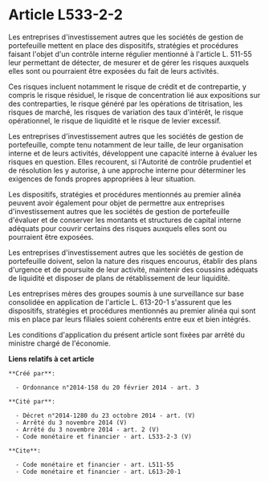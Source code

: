 # Article L533-2-2

Les entreprises d'investissement autres que les sociétés de gestion de portefeuille mettent en place des dispositifs,
stratégies et procédures faisant l'objet d'un contrôle interne régulier mentionné à l'article L. 511-55 leur permettant de
détecter, de mesurer et de gérer les risques auxquels elles sont ou pourraient être exposées du fait de leurs activités. 

Ces risques incluent notamment le risque de crédit et de contrepartie, y compris le risque résiduel, le risque de
concentration lié aux expositions sur des contreparties, le risque généré par les opérations de titrisation, les risques de
marché, les risques de variation des taux d'intérêt, le risque opérationnel, le risque de liquidité et le risque de levier
excessif. 

Les entreprises d'investissement autres que les sociétés de gestion de portefeuille, compte tenu notamment de leur taille, de
leur organisation interne et de leurs activités, développent une capacité interne à évaluer les risques en question. Elles
recourent, si l'Autorité de contrôle prudentiel et de résolution les y autorise, à une approche interne pour déterminer les
exigences de fonds propres appropriées à leur situation. 

Les dispositifs, stratégies et procédures mentionnés au premier alinéa peuvent avoir également pour objet de permettre aux
entreprises d'investissement autres que les sociétés de gestion de portefeuille d'évaluer et de conserver les montants et
structures de capital interne adéquats pour couvrir certains des risques auxquels elles sont ou pourraient être exposées. 

Les entreprises d'investissement autres que les sociétés de gestion de portefeuille doivent, selon la nature des risques
encourus, établir des plans d'urgence et de poursuite de leur activité, maintenir des coussins adéquats de liquidité et
disposer de plans de rétablissement de leur liquidité. 

Les entreprises mères des groupes soumis à une surveillance sur base consolidée en application de l'article L. 613-20-1
s'assurent que les dispositifs, stratégies et procédures mentionnés au premier alinéa qui sont mis en place par leurs
filiales soient cohérents entre eux et bien intégrés. 

Les conditions d'application du présent article sont fixées par arrêté du ministre chargé de l'économie.

**Liens relatifs à cet article**

	**Créé par**:

	  - Ordonnance n°2014-158 du 20 février 2014 - art. 3

	**Cité par**:

	  - Décret n°2014-1280 du 23 octobre 2014 - art. (V)
	  - Arrêté du 3 novembre 2014 (V)
	  - Arrêté du 3 novembre 2014 - art. 2 (V)
	  - Code monétaire et financier - art. L533-2-3 (V)

	**Cite**:

	  - Code monétaire et financier - art. L511-55
	  - Code monétaire et financier - art. L613-20-1
